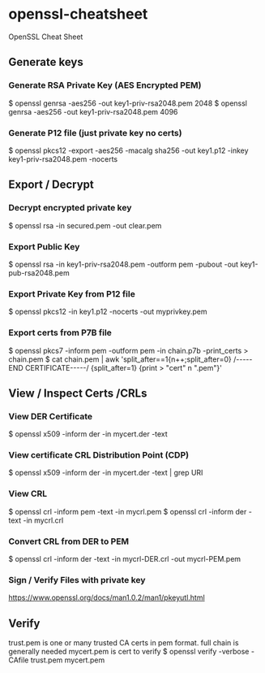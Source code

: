 # openssl-cheatsheet
OpenSSL Cheat Sheet

## Generate keys
### Generate RSA Private Key (AES Encrypted PEM)
$ openssl genrsa -aes256 -out key1-priv-rsa2048.pem 2048
$ openssl genrsa -aes256 -out key1-priv-rsa2048.pem 4096


### Generate P12 file (just private key no certs)
$ openssl pkcs12 -export -aes256 -macalg sha256 -out key1.p12 -inkey key1-priv-rsa2048.pem -nocerts 


## Export / Decrypt 
### Decrypt encrypted private key
$ openssl rsa -in secured.pem -out clear.pem

### Export Public Key
$ openssl rsa -in key1-priv-rsa2048.pem -outform pem -pubout -out key1-pub-rsa2048.pem 

### Export Private Key from P12 file
$ openssl pkcs12 -in key1.p12 -nocerts -out myprivkey.pem

### Export certs from P7B file
$ openssl pkcs7 -inform pem -outform pem -in chain.p7b -print_certs > chain.pem
$ cat chain.pem | awk 'split_after==1{n++;split_after=0} /-----END CERTIFICATE-----/ {split_after=1} {print > "cert" n ".pem"}'



## View / Inspect Certs /CRLs
### View DER Certificate
$ openssl x509 -inform der -in mycert.der -text 

### View certificate CRL Distribution Point (CDP)
$ openssl x509 -inform der -in mycert.der -text | grep URI 

### View CRL
$ openssl crl -inform pem -text -in mycrl.pem 
$ openssl crl -inform der -text -in mycrl.crl 

### Convert CRL from DER to PEM
$ openssl crl -inform der -text -in mycrl-DER.crl -out mycrl-PEM.pem

### Sign / Verify Files with private key
https://www.openssl.org/docs/man1.0.2/man1/pkeyutl.html


## Verify
trust.pem is one or many trusted CA certs in pem format.  full chain is generally needed
mycert.pem is cert to verify
$ openssl verify -verbose -CAfile trust.pem mycert.pem







